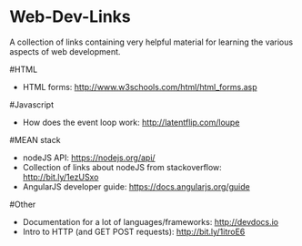 # Web-Dev-Links
A collection of links containing very helpful material for learning the various aspects of web development.

#HTML
* HTML forms: http://www.w3schools.com/html/html_forms.asp

#Javascript
* How does the event loop work: http://latentflip.com/loupe

#MEAN stack
* nodeJS API: https://nodejs.org/api/
* Collection of links about nodeJS from stackoverflow: http://bit.ly/1ezUSxo
* AngularJS developer guide: https://docs.angularjs.org/guide

#Other
* Documentation for a lot of languages/frameworks: http://devdocs.io
* Intro to HTTP (and GET POST requests): http://bit.ly/1itroE6
